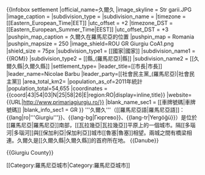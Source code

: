 {{Infobox settlement <!--more fields are available for this Infobox--See Template:Infobox Settlement-->
|official_name=久爾久
|image_skyline = Str garii.JPG
|image_caption = 
|subdivision_type = 
|subdivision_name =
|timezone = [[Eastern_European_Time|EET]]
|utc_offset = +2
|timezone_DST = [[Eastern_European_Summer_Time|EEST]]
|utc_offset_DST = +3
|pushpin_map_caption = 久爾久在羅馬尼亞的位置
|pushpin_map = Romania
|pushpin_mapsize = 250
|image_shield=ROU GR Giurgiu CoA1.png
|shield_size = 75px
|subdivision_type1 = [[國家|國家]]
|subdivision_name1 = {{ROM}}
|subdivision_type2 = [[縣_(羅馬尼亞)|縣]]
|subdivision_name2 = [[久爾久縣|久爾久縣]]
|settlement_type=
|leader_title=[[市長|市長]]
|leader_name=Nicolae Barbu
|leader_party=[[社會民主黨_(羅馬尼亞)|社會民主黨]]
|area_total_km2=
|population_as_of=2011年統計
|population_total=54,655
|coordinates = {{coord|43|54|03|N|25|58|26|E|region:RO|display=inline,title}}
|website={{URL|http://www.primariagiurgiu.ro/}}
|blank_name_sec1 = [[車牌號碼|車牌號碼]]
|blank_info_sec1 = GR
}}
'''久爾久'''（[[羅馬尼亞語|羅馬尼亞語]]：{{lang|ro|'''Giurgiu'''}}、{{lang-bg|Гюргево}}、{{lang-tr|Yergöğü}}）是位於[[羅馬尼亞|羅馬尼亞]]南部，[[瓦拉幾亞|瓦拉幾亞]]平原上的一個城市。隔[[多瑙河|多瑙河]]與[[保加利亞|保加利亞]]城市[[魯塞|魯塞]]相望。兩城之間有橋梁相連。久爾久是[[久爾久縣|久爾久縣]]的首府所在地。
{{Danube}}

{{Giurgiu County}}

[[Category:羅馬尼亞城市|Category:羅馬尼亞城市]]